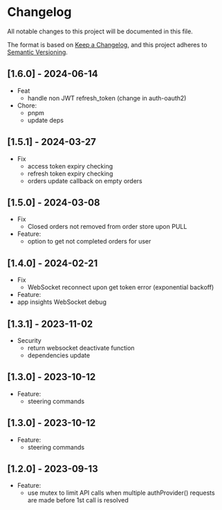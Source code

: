 # Changelog

All notable changes to this project will be documented in this file.

The format is based on [Keep a Changelog](https://keepachangelog.com/en/1.0.0/),
and this project adheres to [Semantic Versioning](https://semver.org/spec/v2.0.0.html).

## [1.6.0] - 2024-06-14
- Feat
  - handle non JWT refresh_token (change in auth-oauth2)
- Chore:
  - pnpm
  - update deps

## [1.5.1] - 2024-03-27
- Fix
  - access token expiry checking
  - refresh token expiry checking
  - orders update callback on empty orders

## [1.5.0] - 2024-03-08
- Fix
  - Closed orders not removed from order store upon PULL
- Feature:
  - option to get not completed orders for user

## [1.4.0] - 2024-02-21
- Fix
  - WebSocket reconnect upon get token error (exponential backoff)
- Feature:
 - app insights WebSocket debug

## [1.3.1] - 2023-11-02
- Security
  - return websocket deactivate function
  - dependencies update

## [1.3.0] - 2023-10-12
- Feature:
  - steering commands

## [1.3.0] - 2023-10-12
- Feature:
  - steering commands

## [1.2.0] - 2023-09-13
- Feature:
  - use mutex to limit API calls when multiple authProvider() requests are made before 1st call is resolved

